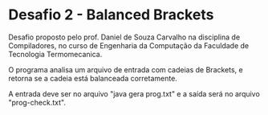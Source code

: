 # Desafio 2 - Balanced Brackets

Desafio proposto pelo prof. Daniel de Souza Carvalho na disciplina de Compiladores, no curso de Engenharia da Computação da Faculdade de Tecnologia Termomecanica.

O programa analisa um arquivo de entrada com cadeias de Brackets, e retorna se a cadeia está balanceada corretamente.

A entrada deve ser no arquivo "java gera prog.txt" e a saída será no arquivo "prog-check.txt".
